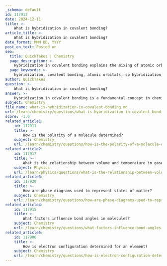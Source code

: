 ```yaml
---
_schema: default
id: 117913
date: 2024-12-11
title: >-
    What is hybridization in covalent bonding?
article_title: >-
    What is hybridization in covalent bonding?
date_format: MMM DD, YYYY
post_on_text: Posted on
seo:
  title: QuickTakes | Chemistry
  page_description: >-
    Hybridization in covalent bonding explains the mixing of atomic orbitals to form new hybrid orbitals crucial for understanding molecular geometries and bond angles, impacting the reactivity and structure of chemical species.
  page_keywords: >-
    hybridization, covalent bonding, atomic orbitals, sp hybridization, sp² hybridization, sp³ hybridization, molecular geometry, chemical bonding, organic chemistry, bond angles, molecular structure, reactivity, hybrid orbitals, bond formation
author: QuickTakes
question: >-
    What is hybridization in covalent bonding?
answer: >-
    Hybridization in covalent bonding is a fundamental concept in chemistry that describes the mixing of atomic orbitals to form new hybrid orbitals. This process allows atoms to form covalent bonds with specific geometries and bond angles, which are crucial for understanding molecular structure and reactivity.\n\n### Types of Hybridization\n\n1. **sp Hybridization**: This occurs when one s orbital and one p orbital mix to form two equivalent sp hybrid orbitals. The resulting geometry is linear, with a bond angle of 180°. An example of this is beryllium chloride (BeCl₂).\n\n2. **sp² Hybridization**: In this case, one s orbital and two p orbitals combine to create three equivalent sp² hybrid orbitals. The geometry is trigonal planar, with bond angles of 120°. A common example is boron trifluoride (BF₃).\n\n3. **sp³ Hybridization**: This involves the mixing of one s orbital and three p orbitals to form four equivalent sp³ hybrid orbitals. The geometry is tetrahedral, with bond angles of approximately 109.5°. Methane (CH₄) is a classic example of sp³ hybridization.\n\n4. **sp³d Hybridization**: Here, one s orbital, three p orbitals, and one d orbital combine to form five sp³d hybrid orbitals. The geometry is trigonal bipyramidal, with bond angles of 90° and 120°. An example is phosphorus pentachloride (PCl₅).\n\n5. **sp³d² Hybridization**: This type involves one s orbital, three p orbitals, and two d orbitals, resulting in six sp³d² hybrid orbitals. The geometry is octahedral, with bond angles of 90°. Sulfur hexafluoride (SF₆) is an example.\n\n### Characteristics of Hybrid Orbitals\n\n- The hybrid orbitals formed have different shapes and energies compared to the original atomic orbitals.\n- The percentage of s and p character in the hybrid orbitals varies:\n  - **sp**: 50% s and 50% p\n  - **sp²**: 33.33% s and 66.66% p\n  - **sp³**: 25% s and 75% p\n\n### Importance of Hybridization\n\nHybridization is essential for explaining the bonding and geometry of molecules, particularly in organic chemistry where carbon's ability to hybridize its orbitals allows it to form a vast array of compounds with diverse structures and properties. Understanding hybridization helps predict molecular shapes, bond angles, and the reactivity of different chemical species.\n\nIn summary, hybridization is a key concept in covalent bonding that facilitates the formation of stable molecular structures by allowing atomic orbitals to combine and create new hybrid orbitals tailored for specific bonding arrangements.
subject: Chemistry
file_name: what-is-hybridization-in-covalent-bonding.md
url: /learn/chemistry/questions/what-is-hybridization-in-covalent-bonding
score: -1.0
related_article1:
    id: 117911
    title: >-
        How is the polarity of a molecule determined?
    subject: Chemistry
    url: /learn/chemistry/questions/how-is-the-polarity-of-a-molecule-determined
related_article2:
    id: 117917
    title: >-
        What is the relationship between volume and temperature in gases?
    subject: Physics
    url: /learn/physics/questions/what-is-the-relationship-between-volume-and-temperature-in-gases
related_article3:
    id: 117920
    title: >-
        How are phase diagrams used to represent states of matter?
    subject: Chemistry
    url: /learn/chemistry/questions/how-are-phase-diagrams-used-to-represent-states-of-matter
related_article4:
    id: 117915
    title: >-
        What factors influence bond angles in molecules?
    subject: Chemistry
    url: /learn/chemistry/questions/what-factors-influence-bond-angles-in-molecules
related_article5:
    id: 117906
    title: >-
        How is electron configuration determined for an element?
    subject: Chemistry
    url: /learn/chemistry/questions/how-is-electron-configuration-determined-for-an-element
---
```


&nbsp;